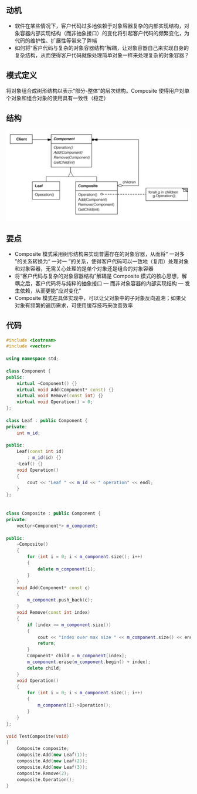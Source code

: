 ## 动机
* 软件在某些情况下，客户代码过多地依赖于对象容器复杂的内部实现结构，对象容器内部实现结构（而非抽象接口）的变化将引起客户代码的频繁变化，为代码的维护性、扩展性等带来了弊端
* 如何将“客户代码与复杂的对象容器结构”解耦，让对象容器自己来实现自身的复杂结构，从而使得客户代码就像处理简单对象一样来处理复杂的对象容器？

## 模式定义
将对象组合成树形结构以表示“部分-整体”的层次结构。Composite 使得用户对单个对象和组合对象的使用具有一致性（稳定）

## 结构

![在这里插入图片描述](./pics/%E7%BB%84%E5%90%88%E6%A8%A1%E5%BC%8F.jpeg)

## 要点
* Composite 模式采用树形结构来实现普遍存在的对象容器，从而将“ 一对多 ”的关系转换为“ 一对一 ”的关系，使得客户代码可以一致地（复用）处理对象和对象容器，无需关心处理的是单个对象还是组合的对象容器
* 将“客户代码与复杂的对象容器结构”解耦是 Composite 模式的核心思想，解耦之后，客户代码将与纯粹的抽象接口 — 而非对象容器的内部实现结构 — 发生依赖，从而更能“应对变化”
* Composite 模式在具体实现中，可以让父对象中的子对象反向追溯；如果父对象有频繁的遍历需求，可使用缓存技巧来改善效率

## 代码

```cpp
#include <iostream>
#include <vector>

using namespace std;

class Component {
public:
    virtual ~Component() {}
    virtual void Add(Component* const) {}
    virtual void Remove(const int) {}
    virtual void Operation() = 0;
};

class Leaf : public Component {
private:
    int m_id;

public:
    Leaf(const int id)
        : m_id(id) {}
    ~Leaf() {}
    void Operation()
    {
        cout << "Leaf " << m_id << " operation" << endl;
    }
};


class Composite : public Component {
private:
    vector<Component*> m_component;

public:
    ~Composite()
    {
        for (int i = 0; i < m_component.size(); i++)
        {
            delete m_component[i];
        }
    }
    void Add(Component* const c)
    {
        m_component.push_back(c);
    }
    void Remove(const int index)
    {
        if (index >= m_component.size())
        {
            cout << "index over max size " << m_component.size() << endl;
            return;
        }
        Component* child = m_component[index];
        m_component.erase(m_component.begin() + index);
        delete child;
    }
    void Operation()
    {
        for (int i = 0; i < m_component.size(); i++)
        {
            m_component[i]->Operation();
        }
    }
};

void TestComposite(void)
{
    Composite composite;
    composite.Add(new Leaf(1));
    composite.Add(new Leaf(2));
    composite.Add(new Leaf(3));
    composite.Remove(2);
    composite.Operation();
}
```